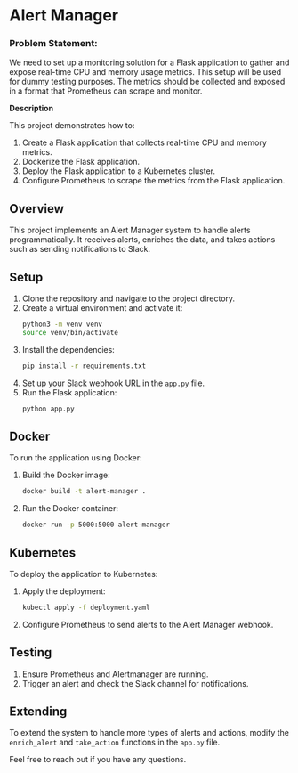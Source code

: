 # Alert Manager

### Problem Statement:

We need to set up a monitoring solution for a Flask application to gather and expose real-time CPU and memory usage metrics. This setup will be used for dummy testing purposes. The metrics should be collected and exposed in a format that Prometheus can scrape and monitor.

**Description**

This project demonstrates how to:

1. Create a Flask application that collects real-time CPU and memory metrics.
2. Dockerize the Flask application.
3. Deploy the Flask application to a Kubernetes cluster.
4. Configure Prometheus to scrape the metrics from the Flask application.

## Overview

This project implements an Alert Manager system to handle alerts programmatically. It receives alerts, enriches the data, and takes actions such as sending notifications to Slack.

## Setup

1. Clone the repository and navigate to the project directory.
2. Create a virtual environment and activate it:
    ```bash
    python3 -m venv venv
    source venv/bin/activate
    ```
3. Install the dependencies:
    ```bash
    pip install -r requirements.txt
    ```
4. Set up your Slack webhook URL in the `app.py` file.
5. Run the Flask application:
    ```bash
    python app.py
    ```

## Docker

To run the application using Docker:

1. Build the Docker image:
    ```bash
    docker build -t alert-manager .
    ```
2. Run the Docker container:
    ```bash
    docker run -p 5000:5000 alert-manager
    ```

## Kubernetes

To deploy the application to Kubernetes:

1. Apply the deployment:
    ```bash
    kubectl apply -f deployment.yaml
    ```

2. Configure Prometheus to send alerts to the Alert Manager webhook.

## Testing

1. Ensure Prometheus and Alertmanager are running.
2. Trigger an alert and check the Slack channel for notifications.

## Extending

To extend the system to handle more types of alerts and actions, modify the `enrich_alert` and `take_action` functions in the `app.py` file.

Feel free to reach out if you have any questions.
